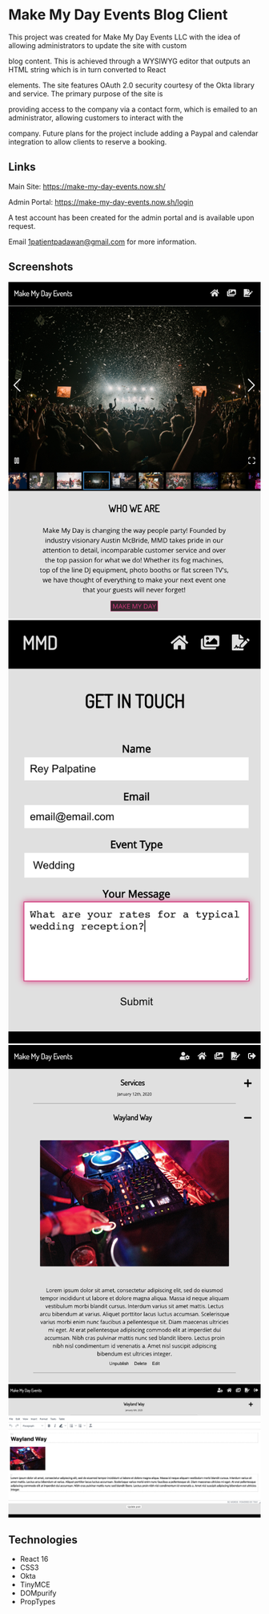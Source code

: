 # Make My Day Events Blog Client

This project was created for Make My Day Events LLC with the idea of allowing administrators to update the site with custom 

blog content. This is achieved through a WYSIWYG editor that outputs an HTML string which is in turn converted to React 

elements. The site features OAuth 2.0 security courtesy of the Okta library and service. The primary purpose of the site is 

providing access to the company via a contact form, which is emailed to an administrator, allowing customers to interact with the 

company. Future plans for the project include adding a Paypal and calendar integration to allow clients to reserve a booking.

## Links

Main Site: https://make-my-day-events.now.sh/

Admin Portal: https://make-my-day-events.now.sh/login

A test account has been created for the admin portal and is available upon request. 

Email 1patientpadawan@gmail.com for more information.

## Screenshots

![Screenshot1](/src/images/clientTabletView-landing.png)
![Screenshot2](/src/images/clientMobileView-contactForm.png)
![Screenshot3](/src/images/adminTabletView-openPost.png)
![Screenshot4](/src/images/adminDesktopView-editor.png)

## Technologies

* React 16
* CSS3
* Okta
* TinyMCE
* DOMpurify
* PropTypes